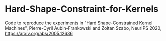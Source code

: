 # Hard-Shape-Constraint-for-Kernels
Code to reproduce the experiments in "Hard Shape-Constrained Kernel Machines", Pierre-Cyril Aubin-Frankowski and Zoltan Szabo, NeurIPS 2020, https://arxiv.org/abs/2005.12636
